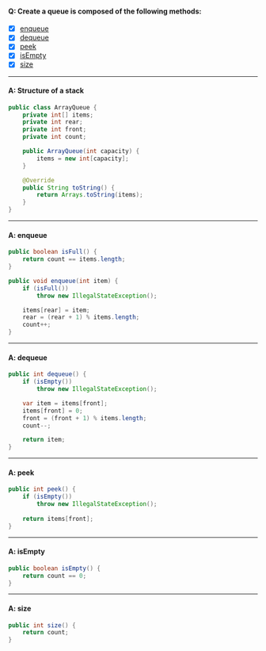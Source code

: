 #### Q: Create a queue is composed of the following methods:
- [x] [enqueue](#a-enqueue)
- [x] [dequeue](#a-dequeue)
- [x] [peek](#a-peek)
- [x] [isEmpty](#a-isempty)
- [x] [size](#a-size)

---
#### A: Structure of a stack
```Java
public class ArrayQueue {
    private int[] items;
    private int rear;
    private int front;
    private int count;

    public ArrayQueue(int capacity) {
        items = new int[capacity];
    }

    @Override
    public String toString() {
        return Arrays.toString(items);
    }
}
```
---
#### A: enqueue
```Java
public boolean isFull() {
    return count == items.length;
}

public void enqueue(int item) {
    if (isFull()) 
        throw new IllegalStateException();

    items[rear] = item;
    rear = (rear + 1) % items.length;
    count++;
}
```
---
#### A: dequeue
```Java
public int dequeue() {
    if (isEmpty()) 
        throw new IllegalStateException();

    var item = items[front];
    items[front] = 0;
    front = (front + 1) % items.length;
    count--;

    return item;
}
```
---
#### A: peek
```Java 
public int peek() {
    if (isEmpty()) 
        throw new IllegalStateException();
        
    return items[front];
}
```
---
#### A: isEmpty
```Java
public boolean isEmpty() {
    return count == 0;
}
```
---
#### A: size
```Java
public int size() {
    return count;
}
```
